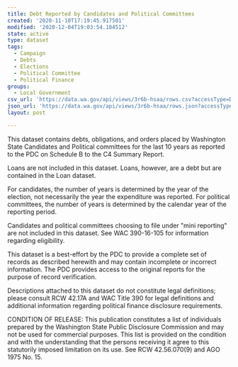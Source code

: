 ```yaml
---
title: Debt Reported by Candidates and Political Committees
created: '2020-11-10T17:19:45.917501'
modified: '2020-12-04T19:03:54.184512'
state: active
type: dataset
tags:
  - Campaign
  - Debts
  - Elections
  - Political Committee
  - Political Finance
groups:
  - Local Government
csv_url: 'https://data.wa.gov/api/views/3r6b-hsaa/rows.csv?accessType=DOWNLOAD'
json_url: 'https://data.wa.gov/api/views/3r6b-hsaa/rows.json?accessType=DOWNLOAD'
layout: post

---
```

This dataset contains debts, obligations, and orders placed by Washington State Candidates and Political committees for the last 10 years as reported to the PDC on Schedule B to the C4 Summary Report.

Loans are not included in this dataset. Loans, however, are a debt but are contained in the Loan dataset.

For candidates, the number of years is determined by the year of the election, not necessarily the year the expenditure was reported. For political committees, the number of years is determined by the calendar year of the reporting period.

Candidates and political committees choosing to file under "mini reporting" are not included in this dataset. See WAC 390-16-105 for information regarding eligibility.

This dataset is a best-effort by the PDC to provide a complete set of records as described herewith and may contain incomplete or incorrect information. The PDC provides access to the original reports for the purpose of record verification.

Descriptions attached to this dataset do not constitute legal definitions; please consult RCW 42.17A and WAC Title 390 for legal definitions and additional information regarding political finance disclosure requirements.

CONDITION OF RELEASE: This publication constitutes a list of individuals prepared by the Washington State Public Disclosure Commission and may not be used for commercial purposes. This list is provided on the condition and with the understanding that the persons receiving it agree to this statutorily imposed limitation on its use. See
RCW 42.56.070(9) and AGO 1975 No. 15.
